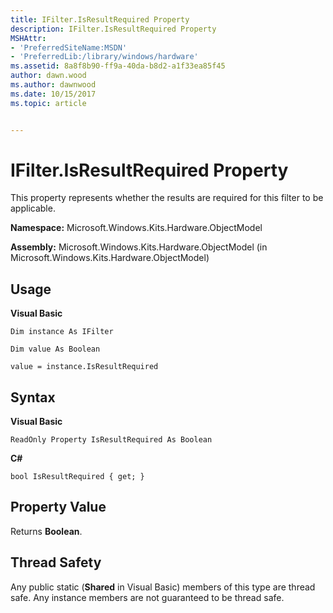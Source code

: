 ```yaml
---
title: IFilter.IsResultRequired Property
description: IFilter.IsResultRequired Property
MSHAttr:
- 'PreferredSiteName:MSDN'
- 'PreferredLib:/library/windows/hardware'
ms.assetid: 8a8f8b90-ff9a-40da-b8d2-a1f33ea85f45
author: dawn.wood
ms.author: dawnwood
ms.date: 10/15/2017
ms.topic: article


---
```


# IFilter.IsResultRequired Property


This property represents whether the results are required for this filter to be applicable.

**Namespace:** Microsoft.Windows.Kits.Hardware.ObjectModel

**Assembly:** Microsoft.Windows.Kits.Hardware.ObjectModel (in Microsoft.Windows.Kits.Hardware.ObjectModel)

## <span id="Usage"></span><span id="usage"></span><span id="USAGE"></span>Usage


**Visual Basic**

`Dim instance As IFilter`

`Dim value As Boolean`

`value = instance.IsResultRequired`

## <span id="Syntax"></span><span id="syntax"></span><span id="SYNTAX"></span>Syntax


**Visual Basic**

`ReadOnly Property IsResultRequired As Boolean`

**C#**

`bool IsResultRequired { get; }`

## <span id="Property_Value"></span><span id="property_value"></span><span id="PROPERTY_VALUE"></span>Property Value


Returns **Boolean**.

## <span id="Thread_Safety"></span><span id="thread_safety"></span><span id="THREAD_SAFETY"></span>Thread Safety


Any public static (**Shared** in Visual Basic) members of this type are thread safe. Any instance members are not guaranteed to be thread safe.

 

 






